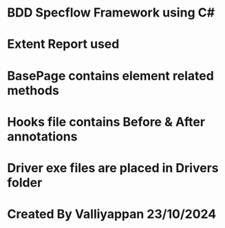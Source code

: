 # BDD Specflow Framework using C#
# Extent Report used
# BasePage contains element related methods
# Hooks file contains Before & After annotations
# Driver exe files are placed in Drivers folder

# Created By Valliyappan 23/10/2024
